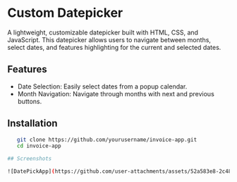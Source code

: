 # Custom Datepicker

A lightweight, customizable datepicker built with HTML, CSS, and JavaScript. 
This datepicker allows users to navigate between months, select dates, and features highlighting for the current and selected dates.

## Features

- Date Selection: Easily select dates from a popup calendar.
- Month Navigation: Navigate through months with next and previous buttons.

## Installation

```bash
   git clone https://github.com/yourusername/invoice-app.git
   cd invoice-app

## Screenshots

![DatePickApp](https://github.com/user-attachments/assets/52a583e8-2c48-470c-86b0-2fdba32ae433)

